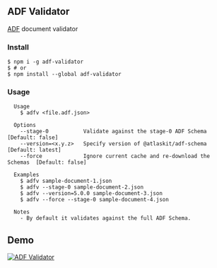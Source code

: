 ## ADF Validator

[ADF](https://developer.atlassian.com/cloud/jira/platform/apis/document/structure/) document validator

### Install

```
$ npm i -g adf-validator
$ # or
$ npm install --global adf-validator
```

### Usage

```
  Usage
    $ adfv <file.adf.json>

  Options
    --stage-0           Validate against the stage-0 ADF Schema  [Default: false]
    --version=<x.y.z>   Specify version of @atlaskit/adf-schema  [Default: latest]
    --force             Ignore current cache and re-download the Schemas  [Default: false]

  Examples
    $ adfv sample-document-1.json
    $ adfv --stage-0 sample-document-2.json
    $ adfv --version=5.0.0 sample-document-3.json
    $ adfv --force --stage-0 sample-document-4.json

  Notes
    - By default it validates against the full ADF Schema.
```

## Demo

[![ADF Validator](https://asciinema.org/a/l4i4yNQIOiGpox0fNPfZFjRWT.svg)](https://asciinema.org/a/l4i4yNQIOiGpox0fNPfZFjRWT)
